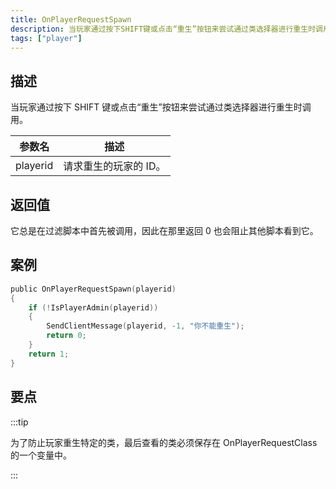 ```yaml
---
title: OnPlayerRequestSpawn
description: 当玩家通过按下SHIFT键或点击“重生”按钮来尝试通过类选择器进行重生时调用。
tags: ["player"]
---
```


## 描述

当玩家通过按下 SHIFT 键或点击“重生”按钮来尝试通过类选择器进行重生时调用。

| 参数名   | 描述                  |
| -------- | --------------------- |
| playerid | 请求重生的玩家的 ID。 |

## 返回值

它总是在过滤脚本中首先被调用，因此在那里返回 0 也会阻止其他脚本看到它。

## 案例

```c
public OnPlayerRequestSpawn(playerid)
{
    if (!IsPlayerAdmin(playerid))
    {
        SendClientMessage(playerid, -1, "你不能重生");
        return 0;
    }
    return 1;
}
```

## 要点

<TipNPCCallbacksCN />

:::tip

为了防止玩家重生特定的类，最后查看的类必须保存在 OnPlayerRequestClass 的一个变量中。

:::
